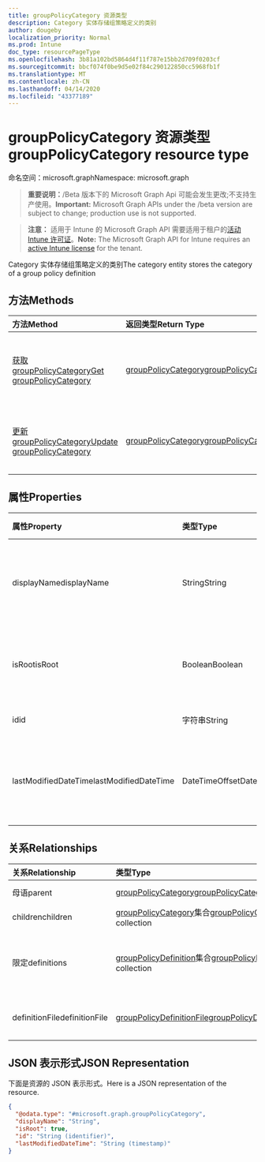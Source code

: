 ```yaml
---
title: groupPolicyCategory 资源类型
description: Category 实体存储组策略定义的类别
author: dougeby
localization_priority: Normal
ms.prod: Intune
doc_type: resourcePageType
ms.openlocfilehash: 3b81a102bd5864d4f11f787e15bb2d709f0203cf
ms.sourcegitcommit: bbcf074f0be9d5e02f84c290122850cc5968fb1f
ms.translationtype: MT
ms.contentlocale: zh-CN
ms.lasthandoff: 04/14/2020
ms.locfileid: "43377189"
---
```

# <a name="grouppolicycategory-resource-type"></a><span data-ttu-id="b9da4-103">groupPolicyCategory 资源类型</span><span class="sxs-lookup"><span data-stu-id="b9da4-103">groupPolicyCategory resource type</span></span>

<span data-ttu-id="b9da4-104">命名空间：microsoft.graph</span><span class="sxs-lookup"><span data-stu-id="b9da4-104">Namespace: microsoft.graph</span></span>

> <span data-ttu-id="b9da4-105">**重要说明：**/Beta 版本下的 Microsoft Graph Api 可能会发生更改;不支持生产使用。</span><span class="sxs-lookup"><span data-stu-id="b9da4-105">**Important:** Microsoft Graph APIs under the /beta version are subject to change; production use is not supported.</span></span>

> <span data-ttu-id="b9da4-106">**注意：** 适用于 Intune 的 Microsoft Graph API 需要适用于租户的[活动 Intune 许可证](https://go.microsoft.com/fwlink/?linkid=839381)。</span><span class="sxs-lookup"><span data-stu-id="b9da4-106">**Note:** The Microsoft Graph API for Intune requires an [active Intune license](https://go.microsoft.com/fwlink/?linkid=839381) for the tenant.</span></span>

<span data-ttu-id="b9da4-107">Category 实体存储组策略定义的类别</span><span class="sxs-lookup"><span data-stu-id="b9da4-107">The category entity stores the category of a group policy definition</span></span>

## <a name="methods"></a><span data-ttu-id="b9da4-108">方法</span><span class="sxs-lookup"><span data-stu-id="b9da4-108">Methods</span></span>
|<span data-ttu-id="b9da4-109">方法</span><span class="sxs-lookup"><span data-stu-id="b9da4-109">Method</span></span>|<span data-ttu-id="b9da4-110">返回类型</span><span class="sxs-lookup"><span data-stu-id="b9da4-110">Return Type</span></span>|<span data-ttu-id="b9da4-111">说明</span><span class="sxs-lookup"><span data-stu-id="b9da4-111">Description</span></span>|
|:---|:---|:---|
|[<span data-ttu-id="b9da4-112">获取 groupPolicyCategory</span><span class="sxs-lookup"><span data-stu-id="b9da4-112">Get groupPolicyCategory</span></span>](../api/intune-grouppolicy-grouppolicycategory-get.md)|[<span data-ttu-id="b9da4-113">groupPolicyCategory</span><span class="sxs-lookup"><span data-stu-id="b9da4-113">groupPolicyCategory</span></span>](../resources/intune-grouppolicy-grouppolicycategory.md)|<span data-ttu-id="b9da4-114">读取[groupPolicyCategory](../resources/intune-grouppolicy-grouppolicycategory.md)对象的属性和关系。</span><span class="sxs-lookup"><span data-stu-id="b9da4-114">Read properties and relationships of the [groupPolicyCategory](../resources/intune-grouppolicy-grouppolicycategory.md) object.</span></span>|
|[<span data-ttu-id="b9da4-115">更新 groupPolicyCategory</span><span class="sxs-lookup"><span data-stu-id="b9da4-115">Update groupPolicyCategory</span></span>](../api/intune-grouppolicy-grouppolicycategory-update.md)|[<span data-ttu-id="b9da4-116">groupPolicyCategory</span><span class="sxs-lookup"><span data-stu-id="b9da4-116">groupPolicyCategory</span></span>](../resources/intune-grouppolicy-grouppolicycategory.md)|<span data-ttu-id="b9da4-117">更新[groupPolicyCategory](../resources/intune-grouppolicy-grouppolicycategory.md)对象的属性。</span><span class="sxs-lookup"><span data-stu-id="b9da4-117">Update the properties of a [groupPolicyCategory](../resources/intune-grouppolicy-grouppolicycategory.md) object.</span></span>|

## <a name="properties"></a><span data-ttu-id="b9da4-118">属性</span><span class="sxs-lookup"><span data-stu-id="b9da4-118">Properties</span></span>
|<span data-ttu-id="b9da4-119">属性</span><span class="sxs-lookup"><span data-stu-id="b9da4-119">Property</span></span>|<span data-ttu-id="b9da4-120">类型</span><span class="sxs-lookup"><span data-stu-id="b9da4-120">Type</span></span>|<span data-ttu-id="b9da4-121">说明</span><span class="sxs-lookup"><span data-stu-id="b9da4-121">Description</span></span>|
|:---|:---|:---|
|<span data-ttu-id="b9da4-122">displayName</span><span class="sxs-lookup"><span data-stu-id="b9da4-122">displayName</span></span>|<span data-ttu-id="b9da4-123">String</span><span class="sxs-lookup"><span data-stu-id="b9da4-123">String</span></span>|<span data-ttu-id="b9da4-124">类别的显示名称的字符串 id</span><span class="sxs-lookup"><span data-stu-id="b9da4-124">The string id of the category's display name</span></span>|
|<span data-ttu-id="b9da4-125">isRoot</span><span class="sxs-lookup"><span data-stu-id="b9da4-125">isRoot</span></span>|<span data-ttu-id="b9da4-126">Boolean</span><span class="sxs-lookup"><span data-stu-id="b9da4-126">Boolean</span></span>|<span data-ttu-id="b9da4-127">定义类别是否为根类别</span><span class="sxs-lookup"><span data-stu-id="b9da4-127">Defines if the category is a root category</span></span>|
|<span data-ttu-id="b9da4-128">id</span><span class="sxs-lookup"><span data-stu-id="b9da4-128">id</span></span>|<span data-ttu-id="b9da4-129">字符串</span><span class="sxs-lookup"><span data-stu-id="b9da4-129">String</span></span>|<span data-ttu-id="b9da4-130">实体的键。</span><span class="sxs-lookup"><span data-stu-id="b9da4-130">Key of the entity.</span></span>|
|<span data-ttu-id="b9da4-131">lastModifiedDateTime</span><span class="sxs-lookup"><span data-stu-id="b9da4-131">lastModifiedDateTime</span></span>|<span data-ttu-id="b9da4-132">DateTimeOffset</span><span class="sxs-lookup"><span data-stu-id="b9da4-132">DateTimeOffset</span></span>|<span data-ttu-id="b9da4-133">上次修改实体的日期和时间。</span><span class="sxs-lookup"><span data-stu-id="b9da4-133">The date and time the entity was last modified.</span></span>|

## <a name="relationships"></a><span data-ttu-id="b9da4-134">关系</span><span class="sxs-lookup"><span data-stu-id="b9da4-134">Relationships</span></span>
|<span data-ttu-id="b9da4-135">关系</span><span class="sxs-lookup"><span data-stu-id="b9da4-135">Relationship</span></span>|<span data-ttu-id="b9da4-136">类型</span><span class="sxs-lookup"><span data-stu-id="b9da4-136">Type</span></span>|<span data-ttu-id="b9da4-137">说明</span><span class="sxs-lookup"><span data-stu-id="b9da4-137">Description</span></span>|
|:---|:---|:---|
|<span data-ttu-id="b9da4-138">母语</span><span class="sxs-lookup"><span data-stu-id="b9da4-138">parent</span></span>|[<span data-ttu-id="b9da4-139">groupPolicyCategory</span><span class="sxs-lookup"><span data-stu-id="b9da4-139">groupPolicyCategory</span></span>](../resources/intune-grouppolicy-grouppolicycategory.md)|<span data-ttu-id="b9da4-140">父类别</span><span class="sxs-lookup"><span data-stu-id="b9da4-140">The parent category</span></span>|
|<span data-ttu-id="b9da4-141">children</span><span class="sxs-lookup"><span data-stu-id="b9da4-141">children</span></span>|<span data-ttu-id="b9da4-142">[groupPolicyCategory](../resources/intune-grouppolicy-grouppolicycategory.md)集合</span><span class="sxs-lookup"><span data-stu-id="b9da4-142">[groupPolicyCategory](../resources/intune-grouppolicy-grouppolicycategory.md) collection</span></span>|<span data-ttu-id="b9da4-143">子类别</span><span class="sxs-lookup"><span data-stu-id="b9da4-143">The children categories</span></span>|
|<span data-ttu-id="b9da4-144">限定</span><span class="sxs-lookup"><span data-stu-id="b9da4-144">definitions</span></span>|<span data-ttu-id="b9da4-145">[groupPolicyDefinition](../resources/intune-grouppolicy-grouppolicydefinition.md)集合</span><span class="sxs-lookup"><span data-stu-id="b9da4-145">[groupPolicyDefinition](../resources/intune-grouppolicy-grouppolicydefinition.md) collection</span></span>|<span data-ttu-id="b9da4-146">类别的直接 GroupPolicyDefinition 子类别</span><span class="sxs-lookup"><span data-stu-id="b9da4-146">The immediate GroupPolicyDefinition children of the category</span></span>|
|<span data-ttu-id="b9da4-147">definitionFile</span><span class="sxs-lookup"><span data-stu-id="b9da4-147">definitionFile</span></span>|[<span data-ttu-id="b9da4-148">groupPolicyDefinitionFile</span><span class="sxs-lookup"><span data-stu-id="b9da4-148">groupPolicyDefinitionFile</span></span>](../resources/intune-grouppolicy-grouppolicydefinitionfile.md)|<span data-ttu-id="b9da4-149">类别所属的定义文件的 id</span><span class="sxs-lookup"><span data-stu-id="b9da4-149">The id of the definition file the category came from</span></span>|

## <a name="json-representation"></a><span data-ttu-id="b9da4-150">JSON 表示形式</span><span class="sxs-lookup"><span data-stu-id="b9da4-150">JSON Representation</span></span>
<span data-ttu-id="b9da4-151">下面是资源的 JSON 表示形式。</span><span class="sxs-lookup"><span data-stu-id="b9da4-151">Here is a JSON representation of the resource.</span></span>
<!-- {
  "blockType": "resource",
  "keyProperty": "id",
  "@odata.type": "microsoft.graph.groupPolicyCategory"
}
-->
``` json
{
  "@odata.type": "#microsoft.graph.groupPolicyCategory",
  "displayName": "String",
  "isRoot": true,
  "id": "String (identifier)",
  "lastModifiedDateTime": "String (timestamp)"
}
```



